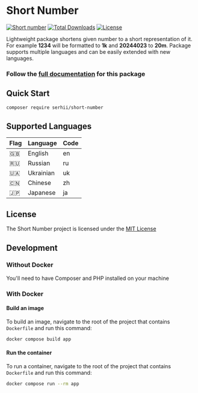 # Short Number

[![Short number](https://github.com/short-number/short-number/actions/workflows/php.yml/badge.svg)](https://github.com/short-number/short-number/actions/workflows/php.yml)
[![Total Downloads](https://poser.pugx.org/serhii/short-number/downloads)](https://packagist.org/packages/serhii/short-number)
[![License](https://poser.pugx.org/serhii/short-number/license)](https://packagist.org/packages/serhii/short-number)

Lightweight package shortens given number to a short representation of it. For example **1234** will be formatted to **1k** and **20244023** to **20m**. Package supports multiple languages and can be easily extended with new languages.

### Follow the [full documentation](https://short-number.github.io/) for this package

## Quick Start

```bash
composer require serhii/short-number
```

## Supported Languages
| Flag | Language           | Code |
| ---- | ------------------ | ---- |
| 🇬🇧   | English            | en   |
| 🇷🇺   | Russian            | ru   |
| 🇺🇦   | Ukrainian          | uk   |
| 🇨🇳   | Chinese            | zh   |
| 🇯🇵   | Japanese           | ja   |

## License

The Short Number project is licensed under the [MIT License](https://github.com/short-number/short-number/blob/master/LICENSE.md)

## Development
### Without Docker
You'll need to have Composer and PHP installed on your machine

### With Docker
#### Build an image
To build an image, navigate to the root of the project that contains `Dockerfile` and run this command:
```bash
docker compose build app
```

#### Run the container
To run a container, navigate to the root of the project that contains `Dockerfile` and run this command:
```bash
docker compose run --rm app
```